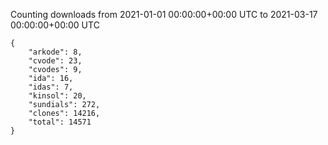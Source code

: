
Counting downloads from 2021-01-01 00:00:00+00:00 UTC to 2021-03-17 00:00:00+00:00 UTC

```
{
    "arkode": 8,
    "cvode": 23,
    "cvodes": 9,
    "ida": 16,
    "idas": 7,
    "kinsol": 20,
    "sundials": 272,
    "clones": 14216,
    "total": 14571
}
```

